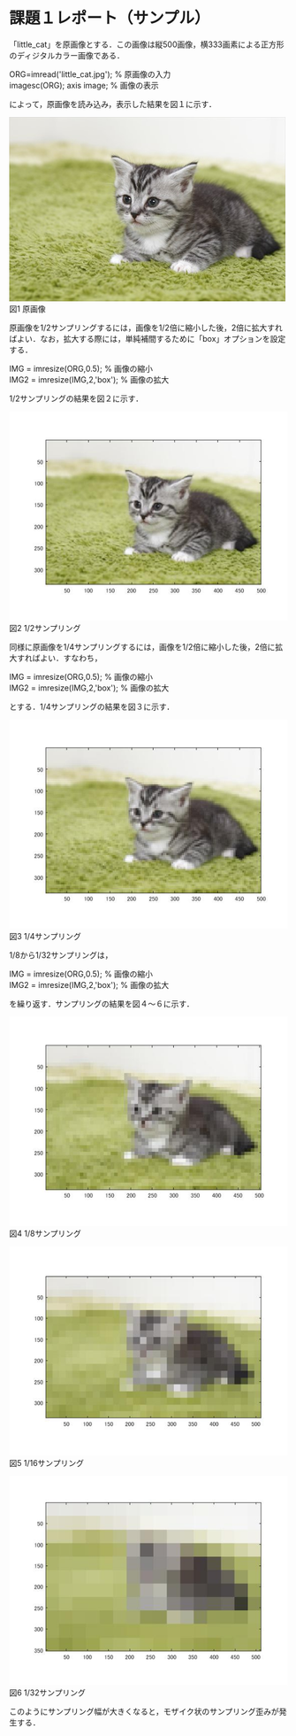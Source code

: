 # 課題１レポート（サンプル）

「little_cat」を原画像とする．この画像は縦500画像，横333画素による正方形のディジタルカラー画像である．

ORG=imread('little_cat.jpg'); % 原画像の入力  
imagesc(ORG); axis image; % 画像の表示

によって，原画像を読み込み，表示した結果を図１に示す．

![原画像](https://github.com/Tetsupeke/lecture_image_processing/blob/master/image/little_cat.jpg)  
図1 原画像

原画像を1/2サンプリングするには，画像を1/2倍に縮小した後，2倍に拡大すればよい．なお，拡大する際には，単純補間するために「box」オプションを設定する．

IMG = imresize(ORG,0.5); % 画像の縮小  
IMG2 = imresize(IMG,2,'box'); % 画像の拡大

1/2サンプリングの結果を図２に示す．

![原画像](https://github.com/Tetsupeke/lecture_image_processing/blob/master/image/little_cat_(2).jpg)  
図2 1/2サンプリング

同様に原画像を1/4サンプリングするには，画像を1/2倍に縮小した後，2倍に拡大すればよい．すなわち，

IMG = imresize(ORG,0.5); % 画像の縮小  
IMG2 = imresize(IMG,2,'box'); % 画像の拡大

とする．1/4サンプリングの結果を図３に示す．

![原画像](https://github.com/Tetsupeke/lecture_image_processing/blob/master/image/little_cat_(4).jpg)  
図3 1/4サンプリング

1/8から1/32サンプリングは，

IMG = imresize(ORG,0.5); % 画像の縮小  
IMG2 = imresize(IMG,2,'box'); % 画像の拡大

を繰り返す．サンプリングの結果を図４～６に示す．

![原画像](https://github.com/Tetsupeke/lecture_image_processing/blob/master/image/little_cat_(8).jpg)  
図4 1/8サンプリング

![原画像](https://github.com/Tetsupeke/lecture_image_processing/blob/master/image/little_cat_(16).jpg)  
図5 1/16サンプリング

![原画像](https://github.com/Tetsupeke/lecture_image_processing/blob/master/image/little_cat_(32).jpg)  
図6 1/32サンプリング

このようにサンプリング幅が大きくなると，モザイク状のサンプリング歪みが発生する．
